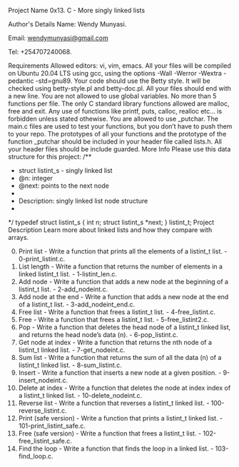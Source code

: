 Project Name
0x13. C - More singly linked lists

Author's Details
Name: Wendy Munyasi.

Email: wendymunyasi@gmail.com

Tel: +254707240068.

Requirements
Allowed editors: vi, vim, emacs.
All your files will be compiled on Ubuntu 20.04 LTS using gcc, using the options -Wall -Werror -Wextra -pedantic -std=gnu89.
Your code should use the Betty style. It will be checked using betty-style.pl and betty-doc.pl.
All your files should end with a new line.
You are not allowed to use global variables.
No more than 5 functions per file.
The only C standard library functions allowed are malloc, free and exit. Any use of functions like printf, puts, calloc, realloc etc… is forbidden unless stated othewise.
You are allowed to use _putchar.
The main.c files are used to test your functions, but you don’t have to push them to your repo.
The prototypes of all your functions and the prototype of the function _putchar should be included in your header file called lists.h.
All your header files should be include guarded.
More Info
Please use this data structure for this project:
/**
 * struct listint_s - singly linked list
 * @n: integer
 * @next: points to the next node
 *
 * Description: singly linked list node structure
 * 
 */
typedef struct listint_s
{
    int n;
    struct listint_s *next;
} listint_t;
Project Description
Learn more about linked lists and how they compare with arrays.

0. Print list - Write a function that prints all the elements of a listint_t list. - 0-print_listint.c.
1. List length - Write a function that returns the number of elements in a linked listint_t  list. - 1-listint_len.c.
2. Add node - Write a function that adds a new node at the beginning of a listint_t list. - 2-add_nodeint.c.
3. Add node at the end - Write a function that adds a new node at the end of a listint_t  list. - 3-add_nodeint_end.c.
4. Free list - Write a function that frees a listint_t  list. - 4-free_listint.c.
5. Free - Write a function that frees a listint_t list. - 5-free_listint2.c.
6. Pop - Write a function that deletes the head node of a listint_t linked list, and returns the head node’s data (n). - 6-pop_listint.c.
7. Get node at index - Write a function that returns the nth node of a listint_t linked list. - 7-get_nodeint.c.
8. Sum list - Write a function that returns the sum of all the data (n) of a listint_t linked list. - 8-sum_listint.c.
9. Insert - Write a function that inserts a new node at a given position. - 9-insert_nodeint.c.
10. Delete at index - Write a function that deletes the node at index index of a listint_t linked list. - 10-delete_nodeint.c.
11. Reverse list - Write a function that reverses a listint_t linked list. - 100-reverse_listint.c.
12. Print (safe version) - Write a function that prints a listint_t linked list. - 101-print_listint_safe.c.
13. Free (safe version) - Write a function that frees a listint_t list. - 102-free_listint_safe.c.
14. Find the loop - Write a function that finds the loop in a linked list. - 103-find_loop.c.
